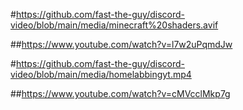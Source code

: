 

#https://github.com/fast-the-guy/discord-video/blob/main/media/minecraft%20shaders.avif

##https://www.youtube.com/watch?v=l7w2uPqmdJw


#https://github.com/fast-the-guy/discord-video/blob/main/media/homelabbingyt.mp4

##https://www.youtube.com/watch?v=cMVcclMkp7g
